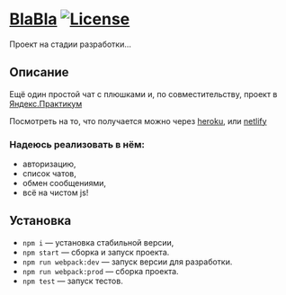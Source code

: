# [BlaBla](https://jovial-shannon-777119.netlify.app/) [![License](https://img.shields.io/badge/License-Apache%202.0-blue.svg)](https://opensource.org/licenses/Apache-2.0)
Проект на стадии разработки...

## Описание
Ещё один простой чат с плюшками и, по совместительству, проект в [Яндекс.Практикум](https://praktikum.yandex.ru/)

Посмотреть на то, что получается можно через
[heroku](https://blachat.herokuapp.com/),
или [netlify](https://jovial-shannon-777119.netlify.app/)
 

### Надеюсь реализовать в нём:
* авторизацию,
* список чатов,
* обмен сообщениями,
* всё на чистом js!

## Установка
* `npm i` — установка стабильной версии,
* `npm start` — сборка и запуск проекта.
* `npm run webpack:dev` — запуск версии для разработки.
* `npm run webpack:prod` — сборка проекта.
* `npm test` — запуск тестов.